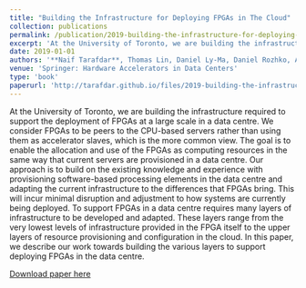 ```yaml
---
title: "Building the Infrastructure for Deploying FPGAs in The Cloud"
collection: publications
permalink: /publication/2019-building-the-infrastructure-for-deploying-fpgas-in-the-cloud
excerpt: 'At the University of Toronto, we are building the infrastructure required to support the deployment of FPGAs at a large scale in a data centre. We consider FPGAs to be peers to the CPU-based servers rather than using them as accelerator slaves, which is the more common view. The goal is to enable the allocation and use of the FPGAs as computing resources in the same way that current servers are provisioned in a data centre...'
date: 2019-01-01
authors: '**Naif Tarafdar**, Thomas Lin, Daniel Ly-Ma, Daniel Rozhko, Alberto Leon-Garcia, Paul Chow'
venue: 'Springer: Hardware Accelerators in Data Centers'
type: 'book'
paperurl: 'http://tarafdar.github.io/files/2019-building-the-infrastructure-for-deploying-fpgas-in-the-cloud.pdf'
---
```


At the University of Toronto, we are building the infrastructure required to support the deployment of FPGAs at a large scale in a data centre. We consider FPGAs to be peers to the CPU-based servers rather than using them as accelerator slaves, which is the more common view. The goal is to enable the allocation and use of the FPGAs as computing resources in the same way that current servers are provisioned in a data centre. Our approach is to build on the existing knowledge and experience with provisioning software-based processing elements in the data centre and adapting the current infrastructure to the differences that FPGAs bring. This will incur minimal disruption and adjustment to how systems are currently being deployed. To support FPGAs in a data centre requires many layers of infrastructure to be developed and adapted. These layers range from the very lowest levels of infrastructure provided in the FPGA itself to the upper layers of resource provisioning and configuration in the cloud. In this paper, we describe our work towards building the various layers to support deploying FPGAs in the data centre.





[Download paper here](http://tarafdar.github.io/files/2019-building-the-infrastructure-for-deploying-fpgas-in-the-cloud.pdf)

